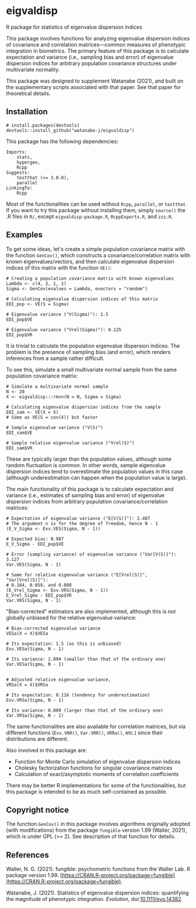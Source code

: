 # eigvaldisp
R package for statistics of eigenvalue dispersion indices

This package involves functions for analyzing eigenvalue dispersion
indices of covariance and correlation matrices&mdash;common measures
of phenotypic integration in biometrics.
The primary feature of this package is to calculate expectation and
variance (i.e., sampling bias and error) of eigenvalue dispersion indices
for arbitrary population covariance structures
under multivariate normality.

This package was designed to supplement Watanabe (2021),
and built on the supplementary scripts associated with that paper.
See that paper for theoretical details.


## Installation
```
# install.packages(devtools)
devtools::install_github("watanabe-j/eigvaldisp")
```

This package has the following dependencies:
```
Imports:
    stats,
    hypergeo,
    Rcpp
Suggests:
    testthat (>= 3.0.0),
    parallel
LinkingTo:
    Rcpp
```

Most of the functionalities can be used without `Rcpp`, `parallel`,
or `testthat`. If you want to try this package without installing them,
simply `source()` the .R files in `R/`, except `eigvaldisp-package.R`,
`RcppExports.R`, and `zzz.R`.


## Examples

To get some ideas, let's create a simple population covariance matrix
with the function `GenCov()`, which constructs a covariance/correlation
matrix with known eigenvalues/vectors, and then calculate
eigenvalue dispersion indices of this matrix with the function `VE()`:
```
# Creating a population covariance matrix with known eigenvalues
Lambda <- c(4, 2, 1, 1)
Sigma <- GenCov(evalues = Lambda, evectors = "random")

# Calculating eigenvalue dispersion indices of this matrix
EDI_pop <- VE(S = Sigma)

# Eigenvalue variance ("V(Sigma)"): 1.5
EDI_pop$VE

# Eigenvalue variance ("Vrel(Sigma)"): 0.125
EDI_pop$VR
```

It is trivial to calculate the population eigenvalue dispersion indices.
The problem is the presence of sampling bias (and error),
which renders inferences from a sample rather difficult.

To see this, simulate a small multivariate normal sample from
the same population covariance matrix:
```
# Simulate a multivariate normal sample
N <- 20
X <- eigvaldisp:::rmvn(N = N, Sigma = Sigma)

# Calculating eigenvalue dispersion indices from the sample
EDI_sam <- VE(X = X)
# Same as VE(S = cov(X)) but faster

# Sample eigenvalue variance ("V(S)")
EDI_sam$VE

# Sample relative eigenvalue variance ("Vrel(S)")
EDI_sam$VR
```

These are typically larger than the population values,
although some random fluctuation is common. In other words,
sample eigenvalue dispersion indices tend to overestimate
the population values in this case
(although underestimation can happen when the population value is large).

The main functionality of this package is to calculate
expectation and variance (i.e., estimates of sampling bias and error)
of eigenvalue dispersion indices from arbitrary
population covariance/correlation matrices:
```
# Expectation of eigenvalue variance ("E[V(S)]"): 2.487
# The argument n is for the degree of freedom, hence N - 1
(E_V_Sigma <- Exv.VES(Sigma, N - 1))

# Expected bias: 0.987
E_V_Sigma - EDI_pop$VE

# Error (sampling variance) of eigenvalue variance ("Var[V(S)]"): 3.127
Var.VES(Sigma, N - 1)

# Same for relative eigenvalue variance ("E[Vrel(S)]", "Var[Vrel(S)]"):
# 0.184, 0.059, and 0.008
(E_Vrel_Sigma <- Exv.VRS(Sigma, N - 1))
E_Vrel_Sigma - EDI_pop$VR
Var.VRS(Sigma, N - 1)
```

"Bias-corrected" estimators are also implemented, although this is
not globally unbiased for the relative eigenvalue variance:
```
# Bias-corrected eigenvalue variance
VESa(X = X)$VESa

# Its expectation: 1.5 (as this is unbiased)
Exv.VESa(Sigma, N - 1)

# Its variance: 2.094 (smaller than that of the ordinary one)
Var.VESa(Sigma, N - 1)


# Adjusted relative eigenvalue variance,
VRSa(X = X)$VRSa

# Its expectation: 0.116 (tendency for underestimation)
Exv.VRSa(Sigma, N - 1)

# Its variance: 0.009 (larger than that of the ordinary one)
Var.VRSa(Sigma, N - 1)
```

The same functionalities are also available for correlation matrices,
but via different functions (`Exv.VRR()`, `Var.VRR()`, `VRRa()`, etc.)
since their distributions are different.

Also involved in this package are:
- Function for Monte Carlo simulation of eigenvalue dispersion indices
- Cholesky factorization functions for singular covariance matrices
- Calculation of exact/asymptotic moments of correlation coefficients

There may be better R implementations for some of the functionalities,
but this package is intended to be as much self-contained as possible.


## Copyright notice
The function `GenCov()` in this package involves algorithms originally
adopted (with modifications) from the package `fungible` version 1.99
(Waller, 2021), which is under GPL (>= 2). See description of that function for details.


## References
Waller, N. G. (2021). fungible: psychometric functions from
the Waller Lab. R package version 1.99.
[https://CRAN.R-project.org/package=fungible](https://CRAN.R-project.org/package=fungible).

Watanabe, J. (2021). Statistics of eigenvalue dispersion indices: quantifying the magnitude of phenotypic integration. *Evolution*, doi:[10.1111/evo.14382](https://doi.org/10.1111/evo.14382).
